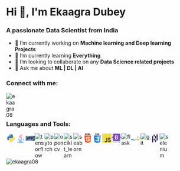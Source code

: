 
<h1 align="left">Hi 👋, I'm Ekaagra Dubey</h1>
<h3 align="left">A passionate Data Scientist from India</h3>

- 🔭 I’m currently working on **Machine learning and Deep learning Projects**
- 🌱 I’m currently learning **Everything**
- 👯 I’m looking to collaborate on any **Data Science related projects**
- 💬 Ask me about **ML | DL | AI**


<h3 align="left">Connect with me:</h3>
<p align="left">

<a style="width:40px;" href="https://linkedin.com/in/ekaagra08" target="blank">
    <img align="left" src="https://raw.githubusercontent.com/rahuldkjain/github-profile-readme-generator/master/src/images/icons/Social/linked-in-alt.svg" alt="ekaagra08"  width="26" />
</a>

</p>

<br>
<br>
<br>

<h3 align="left">Languages and Tools:</h3>
<div align="left"> 

<a style="width:40px;" href="https://www.python.org" target="_blank" rel="noreferrer">
    <img align="left" src="https://raw.githubusercontent.com/devicons/devicon/master/icons/python/python-original.svg" alt="python" width="26" />
</a> 

<a style="width:40px;" href="https://www.java.com" target="_blank" rel="noreferrer"> 
    <img align="left" src="https://raw.githubusercontent.com/devicons/devicon/master/icons/java/java-original.svg" alt="java" width="26" /> 
</a>

<a style="width:40px;" href="https://www.php.net" target="_blank" rel="noreferrer"> 
    <img align="left" src="https://raw.githubusercontent.com/devicons/devicon/master/icons/php/php-original.svg" alt="php" width="26" />
</a> 

<a style="width:40px;" href="https://www.tensorflow.org" target="_blank" rel="noreferrer">
    <img align="left" src="https://www.vectorlogo.zone/logos/tensorflow/tensorflow-icon.svg" alt="tensorflow" width="26" >
</a> 

<a style="width:40px;" href="https://pytorch.org/" target="_blank" rel="noreferrer">
    <img align="left" src="https://www.vectorlogo.zone/logos/pytorch/pytorch-icon.svg" alt="pytorch" width="26" />
</a> 

<a style="width:40px;" href="https://opencv.org/" target="_blank" rel="noreferrer"> 
    <img align="left" src="https://www.vectorlogo.zone/logos/opencv/opencv-icon.svg" alt="opencv" width="26" />
</a> 

<a style="width:40px;"  href="https://scikit-learn.org/" target="_blank" rel="noreferrer"> 
    <img align="left" src="https://upload.wikimedia.org/wikipedia/commons/0/05/Scikit_learn_logo_small.svg" alt="scikit_learn" width="26" /> 
</a>

<a style="width:40px;" href="https://seaborn.pydata.org/" target="_blank" rel="noreferrer">
    <img align="left" src="https://seaborn.pydata.org/_images/logo-mark-lightbg.svg" alt="seaborn" width="26" />
</a>

<a style="width:40px;" href="https://www.w3.org/html/" target="_blank" rel="noreferrer"> 
    <img align="left" src="https://raw.githubusercontent.com/devicons/devicon/master/icons/html5/html5-original-wordmark.svg" alt="html5" width="26" />
</a> 

<a style="width:40px;" href="https://www.w3schools.com/css/" target="_blank" rel="noreferrer"> 
    <img align="left" src="https://raw.githubusercontent.com/devicons/devicon/master/icons/css3/css3-original-wordmark.svg" alt="css3" width="26" />
</a> 

<a style="width:40px;" href="https://developer.mozilla.org/en-US/docs/Web/JavaScript" target="_blank" rel="noreferrer"> 
    <img align="left" src="https://raw.githubusercontent.com/devicons/devicon/master/icons/javascript/javascript-original.svg" alt="javascript" width="26" />
</a> 

<a style="width:40px;" href="https://getbootstrap.com" target="_blank" rel="noreferrer"> 
    <img align="left" src="https://raw.githubusercontent.com/devicons/devicon/master/icons/bootstrap/bootstrap-plain-wordmark.svg" alt="bootstrap" width="26" />
</a> 

<a style="width:40px;" href="https://flask.palletsprojects.com/" target="_blank" rel="noreferrer">
    <img align="left" src="https://www.vectorlogo.zone/logos/pocoo_flask/pocoo_flask-icon.svg" alt="flask" width="26" > 
</a>

<a style="width:40px;"  href="https://www.mysql.com/" target="_blank" rel="noreferrer"> 
    <img align="left" src="https://raw.githubusercontent.com/devicons/devicon/master/icons/mysql/mysql-original-wordmark.svg" alt="mysql" width="26" />
</a> 

<a style="width:40px;" href="https://git-scm.com/" target="_blank" rel="noreferrer"> 
    <img align="left" src="https://www.vectorlogo.zone/logos/git-scm/git-scm-icon.svg" alt="git" width="26" />
</a> 

<a style="width:40px;" href="https://pandas.pydata.org/" target="_blank" rel="noreferrer"> 
    <img align="left" src="https://raw.githubusercontent.com/devicons/devicon/2ae2a900d2f041da66e950e4d48052658d850630/icons/pandas/pandas-original.svg" alt="pandas" width="26" />
</a> 

<a style="width:40px;" href="https://www.selenium.dev" target="_blank" rel="noreferrer"> 
    <img align="left" src="https://raw.githubusercontent.com/detain/svg-logos/780f25886640cef088af994181646db2f6b1a3f8/svg/selenium-logo.svg" alt="selenium" width="26" />
</a> 

</div>

<br>
<br>

<p>
    <img align="left" src="https://github-readme-stats.vercel.app/api/top-langs?username=ekaagra08&show_icons=true&locale=en&layout=compact" alt="ekaagra08" />
</p>
